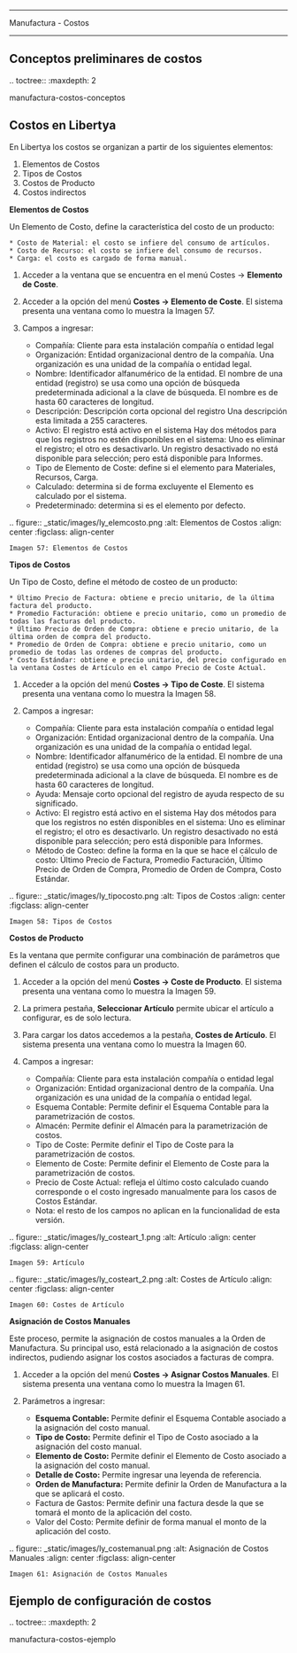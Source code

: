 ************************
Manufactura - Costos
************************

Conceptos preliminares de costos
--------------------------------

.. toctree::
   :maxdepth: 2

   manufactura-costos-conceptos

Costos en Libertya
------------------

En Libertya los costos se organizan a partir de los siguientes elementos:
 
1. Elementos de Costos
2. Tipos de Costos
3. Costos de Producto
4. Costos indirectos


**Elementos de Costos**

Un Elemento de Costo, define la característica del costo de un producto:

	* Costo de Material: el costo se infiere del consumo de artículos.
	* Costo de Recurso: el costo se infiere del consumo de recursos.
	* Carga: el costo es cargado de forma manual.

1. Acceder a la ventana que se encuentra en el menú Costes → **Elemento de Coste**.
1. Acceder a la opción del menú **Costes → Elemento de Coste**. El sistema presenta una ventana como lo muestra la Imagen 57.
2. Campos a ingresar:

	* Compañía: Cliente para esta instalación compañía o entidad legal 
	* Organización: Entidad organizacional dentro de la compañía. Una organización es una unidad de la compañía o entidad legal.
	* Nombre: Identificador alfanumérico de la entidad. El nombre de una entidad (registro) se usa como una opción de búsqueda predeterminada adicional a la clave de búsqueda. El nombre es de hasta 60 caracteres de longitud.
	* Descripción: Descripción corta opcional del registro Una descripción esta limitada a 255 caracteres.
	* Activo: El registro está activo en el sistema Hay dos métodos para que los registros no estén disponibles en el sistema: Uno es eliminar el registro; el otro es desactivarlo. Un registro desactivado no está disponible para selección; pero está disponible para Informes.
	* Tipo de Elemento de Coste: define si el elemento para Materiales, Recursos, Carga.
	* Calculado: determina si de forma excluyente el Elemento es calculado por el sistema.
	* Predeterminado: determina si es el elemento por defecto.


.. figure:: _static/images/ly_elemcosto.png
    :alt: Elementos de Costos
    :align: center
    :figclass: align-center

    Imagen 57: Elementos de Costos


**Tipos de Costos**

Un Tipo de Costo, define el método de costeo de un producto:

	* Último Precio de Factura: obtiene e precio unitario, de la última factura del producto.
	* Promedio Facturación: obtiene e precio unitario, como un promedio de todas las facturas del producto.
	* Último Precio de Orden de Compra: obtiene e precio unitario, de la última orden de compra del producto.
	* Promedio de Orden de Compra: obtiene e precio unitario, como un promedio de todas las ordenes de compras del producto. 
	* Costo Estándar: obtiene e precio unitario, del precio configurado en la ventana Costes de Artículo en el campo Precio de Coste Actual.

1. Acceder a la opción del menú **Costes → Tipo de Coste**. El sistema presenta una ventana como lo muestra la Imagen 58.
2. Campos a ingresar:

	* Compañía: Cliente para esta instalación compañía o entidad legal 
	* Organización: Entidad organizacional dentro de la compañía. Una organización es una unidad de la compañía o entidad legal.
	* Nombre: Identificador alfanumérico de la entidad. El nombre de una entidad (registro) se usa como una opción de búsqueda predeterminada adicional a la clave de búsqueda. El nombre es de hasta 60 caracteres de longitud.
	* Ayuda: Mensaje corto opcional del registro de ayuda respecto de su significado.
	* Activo: El registro está activo en el sistema Hay dos métodos para que los registros no estén disponibles en el sistema: Uno es eliminar el registro; el otro es desactivarlo. Un registro desactivado no está disponible para selección; pero está disponible para Informes.
	* Método de Costeo: define la forma en la que se hace el cálculo de costo: Último Precio de Factura, Promedio Facturación, Último Precio de Orden de Compra, Promedio de Orden de Compra, Costo Estándar.


.. figure:: _static/images/ly_tipocosto.png
    :alt: Tipos de Costos
    :align: center
    :figclass: align-center

    Imagen 58: Tipos de Costos



**Costos de Producto**

Es la ventana que permite configurar una combinación de parámetros que definen el cálculo de costos para un producto.

1. Acceder a la opción del menú **Costes → Coste de Producto**. El sistema presenta una ventana como lo muestra la Imagen 59.
2. La primera pestaña, **Seleccionar Artículo** permite ubicar el artículo a configurar, es de solo lectura.
3. Para cargar los datos accedemos a la pestaña, **Costes de Artículo**. El sistema presenta una ventana como lo muestra la Imagen 60.
4. Campos a ingresar:

	* Compañía: Cliente para esta instalación compañía o entidad legal 
	* Organización: Entidad organizacional dentro de la compañía. Una organización es una unidad de la compañía o entidad legal.
	* Esquema Contable: Permite definir el Esquema Contable para la parametrización de costos.
	* Almacén: Permite definir el Almacén para la parametrización de costos.
	* Tipo de Coste: Permite definir el Tipo de Coste para la parametrización de costos.
	* Elemento de Coste: Permite definir el Elemento de Coste para la parametrización de costos.
	* Precio de Coste Actual: refleja el último costo calculado cuando corresponde o el costo ingresado manualmente para los casos de Costos Estándar.
	* Nota: el resto de los campos no aplican en la funcionalidad de esta versión.


.. figure:: _static/images/ly_costeart_1.png
    :alt: Artículo
    :align: center
    :figclass: align-center

    Imagen 59: Artículo

.. figure:: _static/images/ly_costeart_2.png
    :alt: Costes de Artículo
    :align: center
    :figclass: align-center

    Imagen 60: Costes de Artículo



**Asignación de Costos Manuales**

Este proceso, permite la asignación de costos manuales a la Orden de Manufactura. Su principal uso, está relacionado a la asignación de costos indirectos, pudiendo asignar los costos asociados a facturas de compra.

1. Acceder a la opción del menú **Costes → Asignar Costos Manuales**. El sistema presenta una ventana como lo muestra la Imagen 61.
2. Parámetros a ingresar:

	* **Esquema Contable:** Permite definir el Esquema Contable asociado a la asignación del costo manual. 
	* **Tipo de Costo:** Permite definir el Tipo de Costo asociado a la asignación del costo manual.
	* **Elemento de Costo:** Permite definir el Elemento de Costo asociado a la asignación del costo manual.
	* **Detalle de Costo:** Permite ingresar una leyenda de referencia.
	* **Orden de Manufactura:** Permite definir la Orden de Manufactura a la que se aplicará el costo.
	* Factura de Gastos: Permite definir una factura desde la que se tomará el monto de la aplicación del costo.
	* Valor del Costo: Permite definir de forma manual el monto de la aplicación del costo.


.. figure:: _static/images/ly_costemanual.png
    :alt: Asignación de Costos Manuales
    :align: center
    :figclass: align-center

    Imagen 61: Asignación de Costos Manuales



Ejemplo de configuración de costos
----------------------------------

.. toctree::
   :maxdepth: 2

   manufactura-costos-ejemplo

